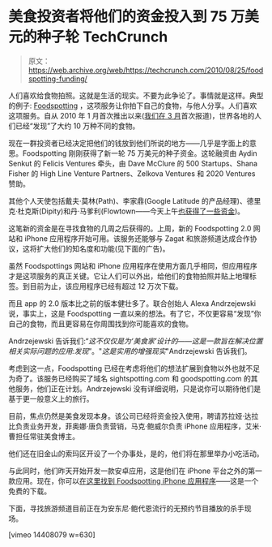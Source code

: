 # 美食投资者将他们的资金投入到 75 万美元的种子轮 TechCrunch

> 原文：<https://web.archive.org/web/https://techcrunch.com/2010/08/25/foodspotting-funding/>

人们喜欢给食物拍照。这就是生活的现实。不要为此争论了。事情就是这样。典型的例子: [Foodspotting](https://web.archive.org/web/20220930171435/http://foodspotting.com/) ，这项服务让你拍下自己的食物，与他人分享。人们喜欢这项服务。自从 2010 年 1 月首次推出以来([我们在 3 月](https://web.archive.org/web/20220930171435/https://beta.techcrunch.com/2010/03/04/foodspotting/)首次报道)，世界各地的人们已经“发现”了大约 10 万种不同的食物。

现在一群投资者已经决定把他们的钱放到他们所说的地方——几乎是字面上的意思。Foodspotting 刚刚获得了新一轮 75 万美元的种子资金。这轮融资由 Aydin Senkut 的 Felicis Ventures 牵头，由 Dave McClure 的 500 Startups、Shana Fisher 的 High Line Venture Partners、Zelkova Ventures 和 2020 Ventures 赞助。

其他个人天使包括戴夫·莫林(Path)、李家鼎(Google Latitude 的产品经理)、德里克·杜克斯(Dipity)和丹·马爹利(Flowtown——今天上午[也获得了一些资金](https://web.archive.org/web/20220930171435/https://beta.techcrunch.com/2010/08/25/flowtown-funding/))。

这笔新的资金是在寻找食物的几周之后获得的。上周，新的 Foodspotting 2.0 网站和 iPhone 应用程序开始可用。该服务还能够与 Zagat 和旅游频道达成合作协议，这将扩大他们的知名度和功能(见下面的广告)。

虽然 Foodspottings 网站和 iPhone 应用程序在使用方面几乎相同，但应用程序才是这项服务的真正关键。它让人们可以外出，给他们的食物拍照并贴上地理标签。到目前为止，该应用程序已经有超过 12 万次下载。

而且 app 的 2.0 版本比之前的版本健壮多了。联合创始人 Alexa Andrzejewski 说，事实上，这是 Foodspotting 一直以来的想法。有了它，不仅更容易“发现”你自己的食物，而且更容易在你周围找到你可能喜欢的食物。

Andrzejewski 告诉我们:“*这不仅仅是为‘美食家’设计的——这是一款旨在解决位置相关实际问题的应用:发现*”。"*这是实用的增强现实*"Andrzejewski 告诉我们。

考虑到这一点，Foodspotting 已经在考虑将他们的想法扩展到食物以外也就不足为奇了。该服务已经购买了域名 sightspotting.com 和 goodspotting.com 的其他服务，他们正在计划。Andrzejewski 没有详细说明，只是说你可以期待他们是基于更一般意义上的旅行。

目前，焦点仍然是美食发现本身。该公司已经将资金投入使用，聘请苏拉娅·达拉比负责业务开发，菲奥娜·唐负责营销，马克·鲍威尔负责 iPhone 应用程序，艾米·曹担任常驻美食博主。

他们还在旧金山的索玛区开设了一个办事处，是的，他们将在那里举办小吃活动。

与此同时，他们昨天开始开发一款安卓应用，这是他们在 iPhone 平台之外的第一款应用。现在，你可以[在这里找到 Foodspotting iPhone 应用程序](https://web.archive.org/web/20220930171435/http://itunes.apple.com/us/app/foodspotting/id350727118?mt=8)——这是一个免费的下载。

下面，寻找旅游频道目前正在为安东尼·鲍代恩流行的无预约节目播放的杀手现场。

[vimeo 14408079 w=630]